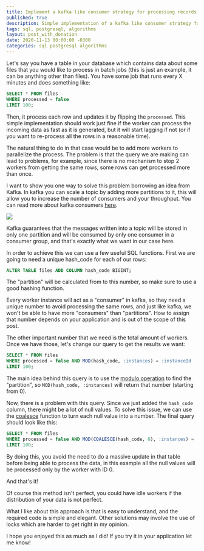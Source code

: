 ```yaml
---
title: Implement a kafka like consumer strategy for processing records in your database
published: true
description: Simple implementation of a kafka like consumer strategy for processing records in your database
tags: sql, postgresql, algorithms
layout: post_with_donation
date: 2020-11-13 00:00:00 -0300
categories: sql postgresql algorithms
---
```


Let's say you have a table in your database which contains data about some files that you would like to process in batch jobs (this is just an example, it can be anything other than files). You have some job that runs every X minutes and does something like:

```sql
SELECT * FROM files
WHERE processed = false
LIMIT 100;
```

Then, it process each row and updates it by flipping the `processed`. This simple implementation should work just fine if the worker can process the incoming data as fast as it is generated, but it will start lagging if not (or if you want to re-process all the rows in a reasonable time).

The natural thing to do in that case would be to add more workers to parallelize the process. The problem is that the query we are making can lead to problems, for example, since there is no mechanism to stop 2 workers from getting the same rows, some rows can get processed more than once.

I want to show you one way to solve this problem borrowing an idea from Kafka. In kafka you can scale a topic by adding more partitions to it, this will allow you to increase the number of consumers and your throughput. You can read more about kafka consumers [here](https://www.oreilly.com/library/view/kafka-the-definitive/9781491936153/ch04.html).

![](https://www.oreilly.com/library/view/kafka-the-definitive/9781491936153/assets/ktdg_04in02.png)

Kafka guarantees that the messages written into a topic will be stored in only one partition and will be consumed by only one consumer in a consumer group, and that's exactly what we want in our case here.

In order to achieve this we can use a few useful SQL functions. First we are going to need a unique hash_code for each of our rows:

```sql
ALTER TABLE files ADD COLUMN hash_code BIGINT;
```

The "partition" will be calculated from to this number, so make sure to use a good hashing function.

Every worker instance will act as a "consumer" in kafka, so they need a unique number to avoid processing the same rows, and just like kafka, we won't be able to have more "consumers" than "partitions". How to assign that number depends on your application and is out of the scope of this post.

The other important number that we need is the total amount of workers. Once we have those, let's change our query to get the results we want:

```sql
SELECT * FROM files
WHERE processed = false AND MOD(hash_code, :instances) = :instanceId
LIMIT 100;
```

The main idea behind this query is to use the [modulo operation](https://en.wikipedia.org/wiki/Modulo_operation) to find the "partition", so `MOD(hash_code, :instances)` will return that number (starting from 0).

Now, there is a problem with this query. Since we just added the `hash_code` column, there might be a lot of null values. To solve this issue, we can use the [coalesce](https://www.postgresqltutorial.com/postgresql-coalesce/) function to turn each null value into a number. The final query should look like this:

```sql
SELECT * FROM files
WHERE processed = false AND MOD(COALESCE(hash_code, 0), :instances) = :instanceId
LIMIT 100;
```

By doing this, you avoid the need to do a massive update in that table before being able to process the data, in this example all the null values will be processed only by the worker with ID 0.

And that's it!

Of course this method isn't perfect, you could have idle workers if the distribution of your data is not perfect.

What I like about this approach is that is easy to understand, and the required code is simple and elegant. Other solutions may involve the use of locks which are harder to get right in my opinion.

I hope you enjoyed this as much as I did! If you try it in your application let me know!
